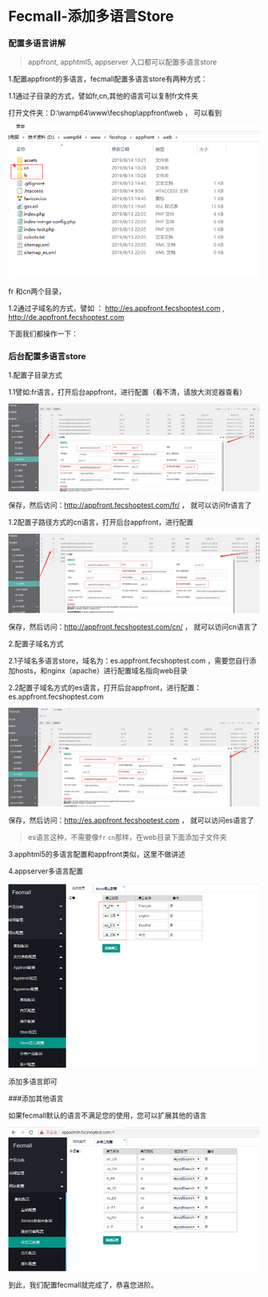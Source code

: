 Fecmall-添加多语言Store
============


### 配置多语言讲解
 
> appfront, apphtml5, appserver 入口都可以配置多语言store
 
1.配置appfront的多语言，fecmall配置多语言store有两种方式：
 
1.1通过子目录的方式，譬如fr,cn,其他的语言可以复制fr文件夹
 
 打开文件夹：D:\wamp64\www\fecshop\appfront\web ， 可以看到
 
![](images/qq50.png)
 
fr 和cn两个目录，
 

 
1.2通过子域名的方式，譬如 ： http://es.appfront.fecshoptest.com , http://de.appfront.fecshoptest.com
 
 下面我们都操作一下：
 
### 后台配置多语言store
 


 
 
 
1.配置子目录方式

1.1譬如:fr语言，打开后台appfront，进行配置（看不清，请放大浏览器查看）
 
![](images/qq48.png)
 
 保存，然后访问：http://appfront.fecshoptest.com/fr/ ， 就可以访问fr语言了

1.2配置子路径方式的cn语言，打开后台appfront，进行配置
 
![](images/qq51.png)
 
 保存，然后访问：http://appfront.fecshoptest.com/cn/ ， 就可以访问cn语言了
 
2.配置子域名方式
  
2.1子域名多语言store，域名为：es.appfront.fecshoptest.com
，需要您自行添加hosts，和nginx（apache）进行配置域名指向web目录
 
 
2.2配置子域名方式的es语言，打开后台appfront，进行配置：es.appfront.fecshoptest.com
 

 ![](images/qq53.png)
 
 保存，然后访问：http://es.appfront.fecshoptest.com ， 就可以访问es语言了
 
> es语言这种，不需要像`fr` `cn`那样，在web目录下面添加子文件夹
 

 
3.apphtml5的多语言配置和appfront类似，这里不做讲述
 
4.appserver多语言配置
 
![](images/qq63.png)
 
 
添加多语言即可
 
 
###添加其他语言

如果fecmall默认的语言不满足您的使用，您可以扩展其他的语言
 
![](images/qq66.png)
   
   
 到此，我们配置fecmall就完成了，恭喜您进阶。








